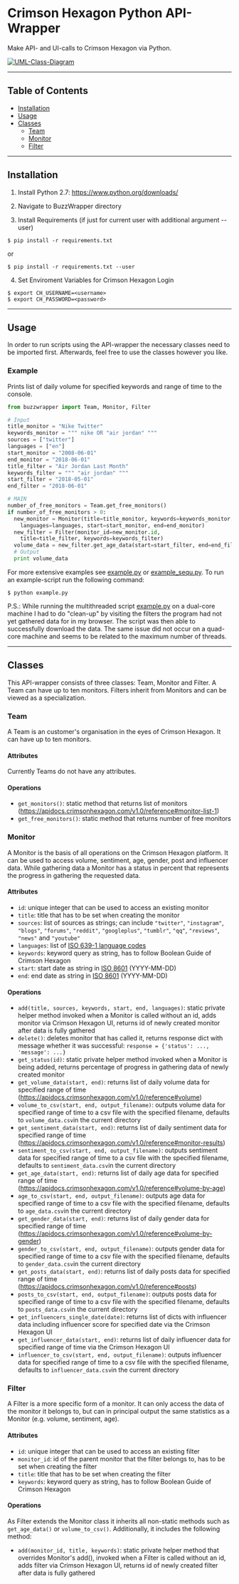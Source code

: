 # Crimson Hexagon Python API-Wrapper

Make API- and UI-calls to Crimson Hexagon via Python.

[![UML-Class-Diagram](assets/img/BuzzWrapper_UMLClassDiagram.jpg)]()

---

## Table of Contents

- [Installation](#installation)
- [Usage](#usage)
- [Classes](#classes)
  - [Team](#team)
  - [Monitor](#monitor)
  - [Filter](#filter)

---

## Installation

1. Install Python 2.7: https://www.python.org/downloads/

2. Navigate to BuzzWrapper directory

3. Install Requirements (if just for current user with additional argument --user)
```shell
$ pip install -r requirements.txt
```
or
```shell
$ pip install -r requirements.txt --user
```

4. Set Enviroment Variables for Crimson Hexagon Login
```shell
$ export CH_USERNAME=<username>
$ export CH_PASSWORD=<password>
```

---

## Usage

In order to run scripts using the API-wrapper the necessary classes need to be imported first. Afterwards, feel free to use the classes however you like.

### Example

Prints list of daily volume for specified keywords and range of time to the console.

```python
from buzzwrapper import Team, Monitor, Filter

# Input
title_monitor = "Nike Twitter"
keywords_monitor = """ nike OR "air jordan" """
sources = ["twitter"]
languages = ["en"]
start_monitor = "2008-06-01"
end_monitor = "2018-06-01"
title_filter = "Air Jordan Last Month"
keywords_filter = """ "air jordan" """
start_filter = "2018-05-01"
end_filter = "2018-06-01"

# MAIN
number_of_free_monitors = Team.get_free_monitors()
if number_of_free_monitors > 0:
  new_monitor = Monitor(title=title_monitor, keywords=keywords_monitor, sources=sources,
    languages=languages, start=start_monitor, end=end_monitor)
  new_filter = Filter(monitor_id=new_monitor.id,
    title=title_filter, keywords=keywords_filter)
  volume_data = new_filter.get_age_data(start=start_filter, end=end_filter)
  # Output
  print volume_data
```

For more extensive examples see [example.py](example.py) or [example_sequ.py](example_sequ.py).
To run an example-script run the following command:
```shell
$ python example.py
```

P.S.: While running the multithreaded script [example.py](example.py) on a dual-core machine I had to do "clean-up"
by visiting the filters the program had not yet gathered data for in my browser. The script was then able to
successfully download the data. The same issue did not occur on a quad-core machine and seems to be related to the maximum number of threads.

---

## Classes

This API-wrapper consists of three classes: Team, Monitor and Filter.
A Team can have up to ten monitors. Filters inherit from Monitors and can be viewed as a specialization.

### Team

A Team is an customer's organisation in the eyes of Crimson Hexagon. It can have up to ten monitors.

#### Attributes

Currently Teams do not have any attributes.

#### Operations

- `get_monitors()`: static method that returns list of monitors (https://apidocs.crimsonhexagon.com/v1.0/reference#monitor-list-1)
- `get_free_monitors()`: static method that returns number of free monitors

### Monitor

A Monitor is the basis of all operations on the Crimson Hexagon platform. It can be used to access volume, sentiment, age, gender, post and influencer data. While gathering data a Monitor has a status in percent that represents the progress in gathering the requested data.

#### Attributes

- `id`: unique integer that can be used to access an existing monitor
- `title`: title that has to be set when creating the monitor
- `sources`: list of sources as strings; can include `"twitter"`, `"instagram"`, `"blogs"`, `"forums"`, `"reddit"`, `"googleplus"`, `"tumblr"`, `"qq"`, `"reviews"`, `"news"` and `"youtube"`
- `languages`: list of [ISO 639-1 language codes](https://en.wikipedia.org/wiki/List_of_ISO_639-1_codes)
- `keywords`: keyword query as string, has to follow Boolean Guide of Crimson Hexagon
- `start`: start date as string in [ISO 8601](https://en.wikipedia.org/wiki/ISO_8601) (YYYY-MM-DD)
- `end`: end date as string in [ISO 8601](https://en.wikipedia.org/wiki/ISO_8601) (YYYY-MM-DD)

#### Operations

- `add(title, sources, keywords, start, end, languages)`: static private helper method invoked when a Monitor is called without an id, adds monitor via Crimson Hexagon UI, returns id of newly created monitor after data is fully gathered
- `delete()`: deletes monitor that has called it, returns response dict with message whether it was successful: `response = {'status': ..., 'message': ...}`
- `get_status(id)`: static private helper method invoked when a Monitor is being added, returns percentage of progress in gathering data of newly created monitor
- `get_volume_data(start, end)`: returns list of daily volume data for specified range of time (https://apidocs.crimsonhexagon.com/v1.0/reference#volume)
- `volume_to_csv(start, end, output_filename)`: outputs volume data for specified range of time to a csv file with the specified filename, defaults to `volume_data.csv`in the current directory
- `get_sentiment_data(start, end)`: returns list of daily sentiment data for specified range of time (https://apidocs.crimsonhexagon.com/v1.0/reference#monitor-results)
- `sentiment_to_csv(start, end, output_filename)`: outputs sentiment data for specified range of time to a csv file with the specified filename, defaults to `sentiment_data.csv`in the current directory
- `get_age_data(start, end)`: returns list of daily age data for specified range of time (https://apidocs.crimsonhexagon.com/v1.0/reference#volume-by-age)
- `age_to_csv(start, end, output_filename)`: outputs age data for specified range of time to a csv file with the specified filename, defaults to `age_data.csv`in the current directory
- `get_gender_data(start, end)`: returns list of daily gender data for specified range of time (https://apidocs.crimsonhexagon.com/v1.0/reference#volume-by-gender)
- `gender_to_csv(start, end, output_filename)`: outputs gender data for specified range of time to a csv file with the specified filename, defaults to `gender_data.csv`in the current directory
- `get_posts_data(start, end)`: returns list of daily posts data for specified range of time (https://apidocs.crimsonhexagon.com/v1.0/reference#posts)
- `posts_to_csv(start, end, output_filename)`: outputs posts data for specified range of time to a csv file with the specified filename, defaults to `posts_data.csv`in the current directory
- `get_influencers_single_date(date)`: returns list of dicts with influencer data including influencer score for specified date via the Crimson Hexagon UI
- `get_influencer_data(start, end)`: returns list of daily influencer data for specified range of time via the Crimson Hexagon UI
- `influencer_to_csv(start, end, output_filename)`: outputs influencer data for specified range of time to a csv file with the specified filename, defaults to `influencer_data.csv`in the current directory

### Filter

A Filter is a more specific form of a monitor. It can only access the data of the monitor it belongs to, but can in principal output the same statistics as a Monitor (e.g. volume, sentiment, age).

#### Attributes

- `id`: unique integer that can be used to access an existing filter
- `monitor_id`: id of the parent monitor that the filter belongs to, has to be set when creating the filter
- `title`: title that has to be set when creating the filter
- `keywords`: keyword query as string, has to follow Boolean Guide of Crimson Hexagon

#### Operations

As Filter extends the Monitor class it inherits all non-static methods such as `get_age_data()` or `volume_to_csv()`. Additionally, it includes the following method:

- `add(monitor_id, title, keywords)`: static private helper method that overrides Monitor's add(), invoked when a Filter is called without an id, adds filter via Crimson Hexagon UI, returns id of newly created filter after data is fully gathered
